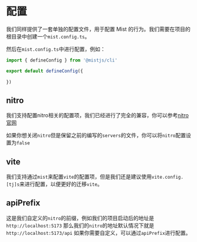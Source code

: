 # 配置

我们同样提供了一套单独的配置文件，用于配置 Mist 的行为。我们需要在项目的根目录中创建一个`mist.config.ts`。

然后在`mist.config.ts`中进行配置，例如：

```ts
import { defineConfig } from '@mistjs/cli'

export default defineConfig({
  
})

```

## nitro

我们支持配置nitro相关的配置项，我们已经进行了完全的兼容，你可以参考[nitro官网](https://nitro.unjs.io/config)

如果你想关闭`nitro`但是保留之前的编写的`servers`的文件，你可以将`nitro`配置设置为`false`


## vite

我们支持通过`mist`来配置`vite`的配置项，但是我们还是建议使用`vite.config.[tj]s`来进行配置，以便更好的迁移`vite`。


## apiPrefix

这是我们自定义的`nitro`的前缀，例如我们的项目启动后的地址是`http://localhost:5173`
那么我们的`nitro`的地址默认情况下就是`http://localhost:5173/api` 如果你需要自定义，可以通过`apiPrefix`进行配置。

